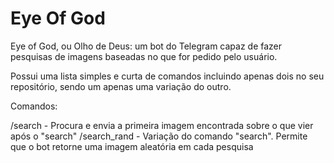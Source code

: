 # Eye Of God
Eye of God, ou Olho de Deus: um bot do Telegram capaz de fazer pesquisas de imagens baseadas no que for pedido pelo usuário.

Possui uma lista simples e curta de comandos incluindo apenas dois no seu repositório, sendo um apenas uma variação do outro.

Comandos:

/search - Procura e envia a primeira imagem encontrada sobre o que vier após o "search"
/search_rand - Variação do comando "search". Permite que o bot retorne uma imagem aleatória em cada pesquisa
